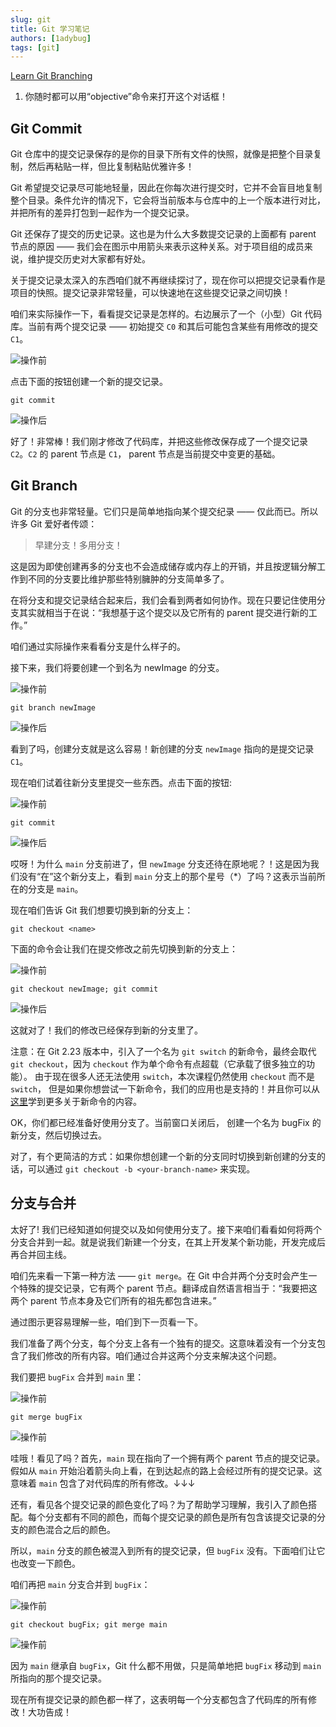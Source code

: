 ```yaml
---
slug: git
title: Git 学习笔记
authors: [1adybug]
tags: [git]
---
```


[Learn Git Branching](https://learngitbranching.js.org/?locale=zh_CN)

1. 你随时都可以用“objective”命令来打开这个对话框！

## Git Commit

Git 仓库中的提交记录保存的是你的目录下所有文件的快照，就像是把整个目录复制，然后再粘贴一样，但比复制粘贴优雅许多！

Git 希望提交记录尽可能地轻量，因此在你每次进行提交时，它并不会盲目地复制整个目录。条件允许的情况下，它会将当前版本与仓库中的上一个版本进行对比，并把所有的差异打包到一起作为一个提交记录。

Git 还保存了提交的历史记录。这也是为什么大多数提交记录的上面都有 parent 节点的原因 —— 我们会在图示中用箭头来表示这种关系。对于项目组的成员来说，维护提交历史对大家都有好处。

关于提交记录太深入的东西咱们就不再继续探讨了，现在你可以把提交记录看作是项目的快照。提交记录非常轻量，可以快速地在这些提交记录之间切换！

咱们来实际操作一下，看看提交记录是怎样的。右边展示了一个（小型）Git 代码库。当前有两个提交记录 —— 初始提交 `C0` 和其后可能包含某些有用修改的提交 `C1`。

![操作前](images/01.png)

点击下面的按钮创建一个新的提交记录。

`git commit`

![操作后](images/02.png)

好了！非常棒！我们刚才修改了代码库，并把这些修改保存成了一个提交记录 `C2`。`C2` 的 parent 节点是 `C1`， parent 节点是当前提交中变更的基础。

## Git Branch

Git 的分支也非常轻量。它们只是简单地指向某个提交纪录 —— 仅此而已。所以许多 Git 爱好者传颂：

> 早建分支！多用分支！

这是因为即使创建再多的分支也不会造成储存或内存上的开销，并且按逻辑分解工作到不同的分支要比维护那些特别臃肿的分支简单多了。

在将分支和提交记录结合起来后，我们会看到两者如何协作。现在只要记住使用分支其实就相当于在说：“我想基于这个提交以及它所有的 parent 提交进行新的工作。”

咱们通过实际操作来看看分支是什么样子的。

接下来，我们将要创建一个到名为 newImage 的分支。

![操作前](images/03.png)

`git branch newImage`

![操作后](images/04.png)

看到了吗，创建分支就是这么容易！新创建的分支 `newImage` 指向的是提交记录 `C1`。

现在咱们试着往新分支里提交一些东西。点击下面的按钮:

![操作前](images/05.png)

`git commit`

![操作后](images/06.png)

哎呀！为什么 `main` 分支前进了，但 `newImage` 分支还待在原地呢？！这是因为我们没有“在”这个新分支上，看到 `main` 分支上的那个星号（*）了吗？这表示当前所在的分支是 `main`。

现在咱们告诉 Git 我们想要切换到新的分支上：

`git checkout <name>`

下面的命令会让我们在提交修改之前先切换到新的分支上：

![操作前](images/07.png)

`git checkout newImage; git commit`

![操作后](images/08.png)

这就对了！我们的修改已经保存到新的分支里了。

注意：在 Git 2.23 版本中，引入了一个名为 `git switch` 的新命令，最终会取代 `git checkout`，因为 `checkout` 作为单个命令有点超载（它承载了很多独立的功能）。 由于现在很多人还无法使用 `switch`，本次课程仍然使用 `checkout` 而不是 `switch`， 但是如果你想尝试一下新命令，我们的应用也是支持的！并且你可以从[这里](https://git-scm.com/docs/git-switch)学到更多关于新命令的内容。

OK，你们都已经准备好使用分支了。当前窗口关闭后， 创建一个名为 bugFix 的新分支，然后切换过去。

对了，有个更简洁的方式：如果你想创建一个新的分支同时切换到新创建的分支的话，可以通过 `git checkout -b <your-branch-name>` 来实现。

## 分支与合并

太好了! 我们已经知道如何提交以及如何使用分支了。接下来咱们看看如何将两个分支合并到一起。就是说我们新建一个分支，在其上开发某个新功能，开发完成后再合并回主线。

咱们先来看一下第一种方法 —— `git merge`。在 Git 中合并两个分支时会产生一个特殊的提交记录，它有两个 parent 节点。翻译成自然语言相当于：“我要把这两个 parent 节点本身及它们所有的祖先都包含进来。”

通过图示更容易理解一些，咱们到下一页看一下。

我们准备了两个分支，每个分支上各有一个独有的提交。这意味着没有一个分支包含了我们修改的所有内容。咱们通过合并这两个分支来解决这个问题。

我们要把 `bugFix` 合并到 `main` 里：

![操作前](images/09.png)

`git merge bugFix`

![操作前](images/10.png)

哇哦！看见了吗？首先，`main` 现在指向了一个拥有两个 parent 节点的提交记录。假如从 `main` 开始沿着箭头向上看，在到达起点的路上会经过所有的提交记录。这意味着 `main` 包含了对代码库的所有修改。↓↓↓

还有，看见各个提交记录的颜色变化了吗？为了帮助学习理解，我引入了颜色搭配。每个分支都有不同的颜色，而每个提交记录的颜色是所有包含该提交记录的分支的颜色混合之后的颜色。

所以，`main` 分支的颜色被混入到所有的提交记录，但 `bugFix` 没有。下面咱们让它也改变一下颜色。

咱们再把 `main` 分支合并到 `bugFix`：

![操作前](images/11.png)

`git checkout bugFix; git merge main`

![操作前](images/12.png)

因为 `main` 继承自 `bugFix`，Git 什么都不用做，只是简单地把 `bugFix` 移动到 `main` 所指向的那个提交记录。

现在所有提交记录的颜色都一样了，这表明每一个分支都包含了代码库的所有修改！大功告成！
